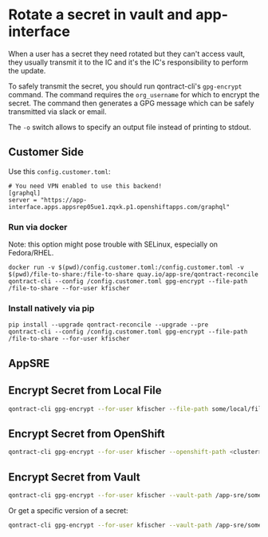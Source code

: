 # Rotate a secret in vault and app-interface

When a user has a secret they need rotated but they can't access
vault, they usually transmit it to the IC and it's the IC's
responsibility to perform the update.

To safely transmit the secret, you should run
qontract-cli's `gpg-encrypt` command.
The command requires the `org_username` for which
to encrypt the secret.
The command then generates a GPG message which can be
safely transmitted via slack or email.

The `-o` switch allows to specify an output file
instead of printing to stdout.

## Customer Side

Use this `config.customer.toml`:

```
# You need VPN enabled to use this backend!
[graphql]
server = "https://app-interface.apps.appsrep05ue1.zqxk.p1.openshiftapps.com/graphql"
```

### Run via docker

Note: this option might pose trouble with SELinux, especially on Fedora/RHEL.

```
docker run -v $(pwd)/config.customer.toml:/config.customer.toml -v $(pwd)/file-to-share:/file-to-share quay.io/app-sre/qontract-reconcile qontract-cli --config /config.customer.toml gpg-encrypt --file-path /file-to-share --for-user kfischer
```

### Install natively via pip

```
pip install --upgrade qontract-reconcile --upgrade --pre
qontract-cli --config /config.customer.toml gpg-encrypt --file-path /file-to-share --for-user kfischer
```

## AppSRE

## Encrypt Secret from Local File

```bash
qontract-cli gpg-encrypt --for-user kfischer --file-path some/local/file
```

## Encrypt Secret from OpenShift

```bash
qontract-cli gpg-encrypt --for-user kfischer --openshift-path <cluster>/<namespace>/<secret>
```

## Encrypt Secret from Vault

```bash
qontract-cli gpg-encrypt --for-user kfischer --vault-path /app-sre/some/secret
```

Or get a specific version of a secret:

```bash
qontract-cli gpg-encrypt --for-user kfischer --vault-path /app-sre/some/secret --vault-secret-version 5
```
